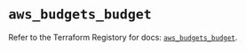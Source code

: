 # `aws_budgets_budget`

Refer to the Terraform Registory for docs: [`aws_budgets_budget`](https://registry.terraform.io/providers/hashicorp/aws/5.30.0/docs/resources/budgets_budget).

